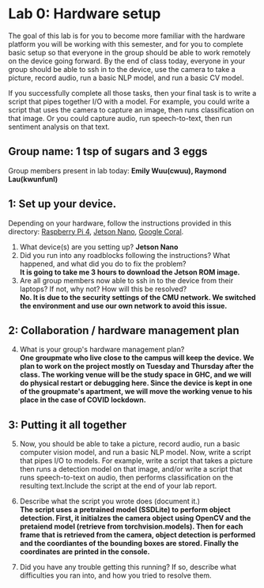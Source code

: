 Lab 0: Hardware setup
===
The goal of this lab is for you to become more familiar with the hardware platform you will be working with this semester, and for you to complete basic setup so that everyone in the group should be able to work remotely on the device going forward. By the end of class today, everyone in your group should be able to ssh in to the device, use the camera to take a picture, record audio, run a basic NLP model, and run a basic CV model. 

If you successfully complete all those tasks, then your final task is to write a script that pipes together I/O with a model. For example, you could write a script that uses the camera to capture an image, then runs classification on that image. Or you could capture audio, run speech-to-text, then run sentiment analysis on that text.

Group name: 1 tsp of sugars and 3 eggs
---
Group members present in lab today: <b>Emily Wuu(cwuu), Raymond Lau(kwunfunl)</b>

1: Set up your device.
----
Depending on your hardware, follow the instructions provided in this directory: [Raspberry Pi 4](https://github.com/strubell/11-767/blob/main/labs/lab0-setup/setup-rpi4.md), [Jetson Nano](https://github.com/strubell/11-767/blob/main/labs/lab0-setup/setup-jetson.md), [Google Coral](https://coral.ai/docs/dev-board/get-started/). 
1. What device(s) are you setting up? <b>Jetson Nano</b>
2. Did you run into any roadblocks following the instructions? What happened, and what did you do to fix the problem? 
   </br>
   <b>It is going to take me 3 hours to download the Jetson ROM image.</b>
3. Are all group members now able to ssh in to the device from their laptops? If not, why not? How will this be resolved?
   </br>
   <b>No. It is due to the security settings of the CMU network. We switched the environment and use our own network to avoid this issue.</b>
   
2: Collaboration / hardware management plan
----
4. What is your group's hardware management plan? <br/>
<b>One groupmate who live close to the campus will keep the device. 
We plan to work on the project mostly on Tuesday and Thursday after the class. The working venue will be the study space in GHC, and we will do physical restart or debugging here. Since the device is kept in one of the groupmate's apartment, we will move the working venue to his place in the case of COVID lockdown.</b>

3: Putting it all together
----
5. Now, you should be able to take a picture, record audio, run a basic computer vision model, and run a basic NLP model. Now, write a script that pipes I/O to models. For example, write a script that takes a picture then runs a detection model on that image, and/or write a script that runs speech-to-text on audio, then performs classification on the resulting text.Include the script at the end of your lab report.
  
6. Describe what the script you wrote does (document it.) 
   <br/>
   <b>The script uses a pretrained model (SSDLite) to perform object detection.
   First, it initialzes the camera object using OpenCV and the pretaiend model (retrieve from torchvision.models).
   Then for each frame that is retrieved from the camera, object detection is performed and the coordiantes of the bounding boxes are stored.
   Finally the coordinates are printed in the console.</b>
7. Did you have any trouble getting this running? If so, describe what difficulties you ran into, and how you tried to resolve them.
